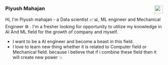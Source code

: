 ### Piyush Mahajan [<img align = 'right' width = '26px' height = '26px' src = "https://user-images.githubusercontent.com/71897685/149906234-c0f1587b-49e5-4cbf-9034-a00f59ae2cf2.png" />][Linkedin]

Hi, I'm Piyush mahajan - a Data scientist 📈📊, ML engineer  and Mechanical Engineer ⚙ . I'm a fresher looking for opportunity to utilize my knowledge in AI And ML field for the growth of company and myself.
- I want to be a AI engineer and become a beast in this field.
- I love to learn new thing whether it is related to Computer field or Mechanical field. because i believe that if i combine these field then it will create new power 💥


[Linkedin]: https://www.linkedin.com/in/piyushmahajan98
<!--
**piyumaha12/piyumaha12** is a ✨ _special_ ✨ repository because its `README.md` (this file) appears on your GitHub profile.

Here are some ideas to get you started:

- 🔭 I’m currently working on ...
- 🌱 I’m currently learning ...
- 👯 I’m looking to collaborate on ...
- 🤔 I’m looking for help with ...
- 💬 Ask me about ...
- 📫 How to reach me: ...
- 😄 Pronouns: ...
- ⚡ Fun fact: ...
-->
